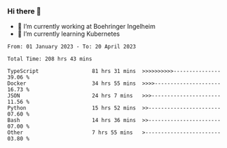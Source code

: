 ### Hi there 👋
- 🔭 I’m currently working at Boehringer Ingelheim
- 🌱 I’m currently learning Kubernetes

 
<!--START_SECTION:waka-->

```text
From: 01 January 2023 - To: 20 April 2023

Total Time: 208 hrs 43 mins

TypeScript                 81 hrs 31 mins  >>>>>>>>>>---------------   39.06 %
Docker                     34 hrs 55 mins  >>>>---------------------   16.73 %
JSON                       24 hrs 7 mins   >>>----------------------   11.56 %
Python                     15 hrs 52 mins  >>-----------------------   07.60 %
Bash                       14 hrs 36 mins  >>-----------------------   07.00 %
Other                      7 hrs 55 mins   >------------------------   03.80 %
```

<!--END_SECTION:waka-->

 
